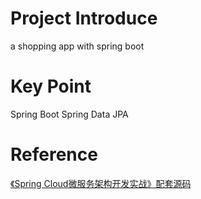 # Project Introduce 
a shopping app with spring boot
# Key Point
Spring Boot
Spring Data JPA
# Reference
[《Spring Cloud微服务架构开发实战》配套源码](https://github.com/cd826/springcloud-demo)
